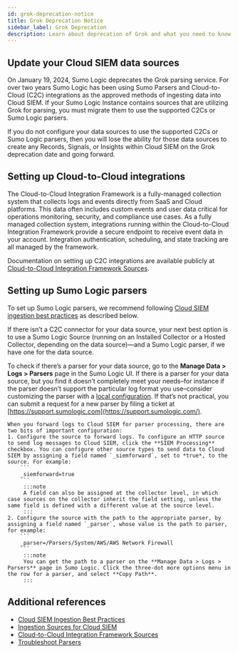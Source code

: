 ```yaml
---
id: grok-deprecation-notice
title: Grok Deprecation Notice
sidebar_label: Grok Deprecation
description: Learn about deprecation of Grok and what you need to know about migrating to Sumo Logic data sources.
---
```

<head>
  <meta name="robots" content="noindex" />
</head>

## Update your Cloud SIEM data sources

On January 19, 2024, Sumo Logic deprecates the Grok parsing service. For over two years Sumo Logic has been using Sumo Parsers and Cloud-to-Cloud (C2C) integrations as the approved methods of ingesting data into Cloud SIEM. If your Sumo Logic Instance contains sources that are utilizing Grok for parsing, you must migrate them to use the supported C2Cs or Sumo Logic parsers.

If you do not configure your data sources to use the supported C2Cs or Sumo Logic parsers, then you will lose the ability for those data sources to create any Records, Signals, or Insights within Cloud SIEM on the Grok deprecation date and going forward.

## Setting up Cloud-to-Cloud integrations

The Cloud-to-Cloud Integration Framework is a fully-managed collection system that collects logs and events directly from SaaS and Cloud platforms. This data often includes custom events and user data critical for operations monitoring, security, and compliance use cases. As a fully managed collection system, integrations running within the Cloud-to-Cloud Integration Framework provide a secure endpoint to receive event data in your account. Integration authentication, scheduling, and state tracking are all managed by the framework.

Documentation on setting up C2C integrations are available publicly at [Cloud-to-Cloud Integration Framework Sources](/docs/send-data/hosted-collectors/cloud-to-cloud-integration-framework/). 

## Setting up Sumo Logic parsers

To set up Sumo Logic parsers, we recommend following [Cloud SIEM ingestion best practices](/docs/cse/ingestion/cse-ingestion-best-practices/) as described below.

If there isn’t a C2C connector for your data source, your next best option is to use a Sumo Logic Source (running on an Installed Collector or a Hosted Collector, depending on the data source)—and a Sumo Logic parser, if we have one for the data source.   

To check if there’s a parser for your data source, go to the **Manage Data > Logs > Parsers** page in the Sumo Logic UI. If there is a parser for your data source, but you find it doesn’t completely meet your needs–for instance if the parser doesn’t support the particular log format you use–consider customizing the parser with a [local configuration](/docs/cse/schema/parser-editor#create-a-local-configuration-for-a-system-parser). If that’s not practical, you can submit a request for a new parser by filing a ticket at [https://support.sumologic.com](https://support.sumologic.com/).  

    When you forward logs to Cloud SIEM for parser processing, there are two bits of important configuration:  
    1. Configure the source to forward logs. To configure an HTTP source to send log messages to Cloud SIEM, click the **SIEM Processing** checkbox. You can configure other source types to send data to Cloud SIEM by assigning a field named `_siemforward`, set to *true*, to the source. For example:  
        ```
        _siemforward=true
        ```
         :::note
         A field can also be assigned at the collector level, in which case sources on the collector inherit the field setting, unless the same field is defined with a different value at the source level.
         :::
    2. Configure the source with the path to the appropriate parser, by assigning a field named `_parser`, whose value is the path to parser, for example:  
        ```
        _parser=/Parsers/System/AWS/AWS Network Firewall
        ```  
         :::note
         You can get the path to a parser on the **Manage Data > Logs > Parsers** page in Sumo Logic. Click the three-dot more options menu in the row for a parser, and select **Copy Path**.
         :::

## Additional references

* [Cloud SIEM Ingestion Best Practices](/docs/cse/ingestion/cse-ingestion-best-practices/)
* [Ingestion Sources for Cloud SIEM](/docs/cse/ingestion/ingestion-sources-for-cloud-siem/)
* [Cloud-to-Cloud Integration Framework Sources](/docs/send-data/hosted-collectors/cloud-to-cloud-integration-framework/) 
* [Troubleshoot Parsers](/docs/cse/troubleshoot/troubleshoot-parsers/)
